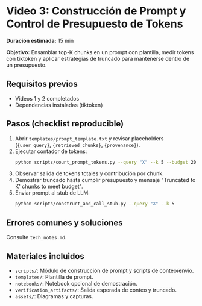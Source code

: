 # Video 3: Construcción de Prompt y Control de Presupuesto de Tokens

**Duración estimada:** 15 min

**Objetivo:**
Ensamblar top-K chunks en un prompt con plantilla, medir tokens con tiktoken y aplicar estrategias de truncado para mantenerse dentro de un presupuesto.

## Requisitos previos

- Videos 1 y 2 completados
- Dependencias instaladas (tiktoken)

## Pasos (checklist reproducible)

1. Abrir `templates/prompt_template.txt` y revisar placeholders (`{user_query}`, `{retrieved_chunks}`, `{provenance}`).
2. Ejecutar contador de tokens:
   ```bash
   python scripts/count_prompt_tokens.py --query "X" --k 5 --budget 2048 --template templates/prompt_template.txt
   ```
3. Observar salida de tokens totales y contribución por chunk.
4. Demostrar truncado hasta cumplir presupuesto y mensaje "Truncated to K' chunks to meet budget".
5. Enviar prompt al stub de LLM:
   ```bash
   python scripts/construct_and_call_stub.py --query "X" --k 5
   ```

## Errores comunes y soluciones

Consulte `tech_notes.md`.

## Materiales incluidos

- `scripts/`: Módulo de construcción de prompt y scripts de conteo/envío.
- `templates/`: Plantilla de prompt.
- `notebooks/`: Notebook opcional de demostración.
- `verification_artifacts/`: Salida esperada de conteo y truncado.
- `assets/`: Diagramas y capturas.

